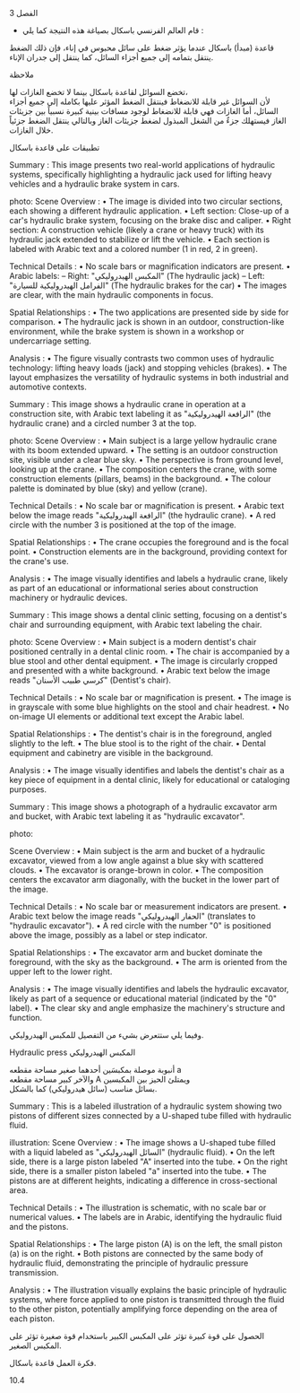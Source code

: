 3
الفصل <!-- text, from page 0 (l=0.852,t=0.033,r=0.925,b=0.074), with ID 1c4d6322-89bc-448d-9308-45437c2f2988 -->

* قام العالم الفرنسي باسكال بصياغة هذه النتيجة كما يلي : <!-- text, from page 0 (l=0.462,t=0.087,r=0.931,b=0.113), with ID 3e27c922-a265-45e7-b761-311e7cbe554d -->

قاعدة (مبدأ) باسكال
عندما يؤثر ضغط على سائل محبوس في إناء، فإن ذلك الضغط ينتقل بتمامه إلى جميع أجزاء السائل، كما ينتقل إلى جدران الإناء. <!-- text, from page 0 (l=0.071,t=0.118,r=0.928,b=0.194), with ID de33752d-21a4-4683-b6bd-a12d1bb0ca33 -->

ملاحظة

تخضع السوائل لقاعدة باسكال بينما لا تخضع الغازات لها،  
لأن السوائل غير قابلة للانضغاط فينتقل الضغط المؤثر عليها بكامله إلى جميع أجزاء السائل، أما الغازات فهي قابلة للانضغاط لوجود مسافات بينية كبيرة نسبياً بين جزيئات الغاز فيستهلك جزءٌ من الشغل المبذول لضغط جزيئات الغاز وبالتالي ينتقل الضغط جزئياً خلال الغازات. <!-- text, from page 0 (l=0.071,t=0.208,r=0.940,b=0.345), with ID 315c6812-9433-4eae-b6a0-91664935a1a4 -->

تطبيقات على قاعدة باسكال <!-- text, from page 0 (l=0.616,t=0.360,r=0.930,b=0.400), with ID 5f717daf-0dab-4303-bcbc-9df313abdd52 -->

Summary : This image presents two real-world applications of hydraulic systems, specifically highlighting a hydraulic jack used for lifting heavy vehicles and a hydraulic brake system in cars.

photo:
Scene Overview :
  • The image is divided into two circular sections, each showing a different hydraulic application.
  • Left section: Close-up of a car's hydraulic brake system, focusing on the brake disc and caliper.
  • Right section: A construction vehicle (likely a crane or heavy truck) with its hydraulic jack extended to stabilize or lift the vehicle.
  • Each section is labeled with Arabic text and a colored number (1 in red, 2 in green).

Technical Details :
  • No scale bars or magnification indicators are present.
  • Arabic labels: 
      – Right: "المكبس الهيدروليكي" (The hydraulic jack)
      – Left: "الفرامل الهيدروليكية للسيارة" (The hydraulic brakes for the car)
  • The images are clear, with the main hydraulic components in focus.

Spatial Relationships :
  • The two applications are presented side by side for comparison.
  • The hydraulic jack is shown in an outdoor, construction-like environment, while the brake system is shown in a workshop or undercarriage setting.

Analysis :
  • The figure visually contrasts two common uses of hydraulic technology: lifting heavy loads (jack) and stopping vehicles (brakes).
  • The layout emphasizes the versatility of hydraulic systems in both industrial and automotive contexts. <!-- figure, from page 0 (l=0.579,t=0.406,r=0.921,b=0.585), with ID 30fc4b5a-dd1e-4255-bc71-eea73b8d9d9f -->

Summary : This image shows a hydraulic crane in operation at a construction site, with Arabic text labeling it as "الرافعة الهيدروليكية" (the hydraulic crane) and a circled number 3 at the top.

photo:
Scene Overview :
  • Main subject is a large yellow hydraulic crane with its boom extended upward.
  • The setting is an outdoor construction site, visible under a clear blue sky.
  • The perspective is from ground level, looking up at the crane.
  • The composition centers the crane, with some construction elements (pillars, beams) in the background.
  • The colour palette is dominated by blue (sky) and yellow (crane).

Technical Details :
  • No scale bar or magnification is present.
  • Arabic text below the image reads "الرافعة الهيدروليكية" (the hydraulic crane).
  • A red circle with the number 3 is positioned at the top of the image.

Spatial Relationships :
  • The crane occupies the foreground and is the focal point.
  • Construction elements are in the background, providing context for the crane's use.

Analysis :
  • The image visually identifies and labels a hydraulic crane, likely as part of an educational or informational series about construction machinery or hydraulic devices. <!-- figure, from page 0 (l=0.410,t=0.409,r=0.588,b=0.579), with ID 64f21e44-0cee-46e4-a604-e307ad981986 -->

Summary : This image shows a dental clinic setting, focusing on a dentist's chair and surrounding equipment, with Arabic text labeling the chair.

photo:
Scene Overview :
  • Main subject is a modern dentist's chair positioned centrally in a dental clinic room.
  • The chair is accompanied by a blue stool and other dental equipment.
  • The image is circularly cropped and presented with a white background.
  • Arabic text below the image reads "كرسي طبيب الأسنان" (Dentist's chair).

Technical Details :
  • No scale bar or magnification is present.
  • The image is in grayscale with some blue highlights on the stool and chair headrest.
  • No on-image UI elements or additional text except the Arabic label.

Spatial Relationships :
  • The dentist's chair is in the foreground, angled slightly to the left.
  • The blue stool is to the right of the chair.
  • Dental equipment and cabinetry are visible in the background.

Analysis :
  • The image visually identifies and labels the dentist's chair as a key piece of equipment in a dental clinic, likely for educational or cataloging purposes. <!-- figure, from page 0 (l=0.247,t=0.406,r=0.414,b=0.584), with ID 7ea152a4-665a-4e7a-a99a-b3cc66637595 -->

Summary : This image shows a photograph of a hydraulic excavator arm and bucket, with Arabic text labeling it as "hydraulic excavator".

photo: 

Scene Overview : 
  • Main subject is the arm and bucket of a hydraulic excavator, viewed from a low angle against a blue sky with scattered clouds.
  • The excavator is orange-brown in color.
  • The composition centers the excavator arm diagonally, with the bucket in the lower part of the image.

Technical Details : 
  • No scale bar or measurement indicators are present.
  • Arabic text below the image reads "الحفار الهيدروليكي" (translates to "hydraulic excavator").
  • A red circle with the number "0" is positioned above the image, possibly as a label or step indicator.

Spatial Relationships : 
  • The excavator arm and bucket dominate the foreground, with the sky as the background.
  • The arm is oriented from the upper left to the lower right.

Analysis : 
  • The image visually identifies and labels the hydraulic excavator, likely as part of a sequence or educational material (indicated by the "0" label).
  • The clear sky and angle emphasize the machinery's structure and function. <!-- figure, from page 0 (l=0.071,t=0.408,r=0.253,b=0.581), with ID a378d48b-cfe8-43ac-98a2-f5486e57106b -->

وفيما يلي ستتعرض بشيء من التفصيل للمكبس الهيدروليكي. <!-- text, from page 0 (l=0.438,t=0.595,r=0.931,b=0.625), with ID a346d449-b462-4215-a91a-82704b6e8052 -->

Hydraulic press المكبس الهيدروليكي <!-- text, from page 0 (l=0.513,t=0.635,r=0.931,b=0.670), with ID 33c35e3e-7b38-447d-9398-1bd2411761da -->

أنبوبة موصلة بمكبسَين أحدهما صغير مساحة مقطعه a  
والآخر كبير مساحة مقطعه A ويمتلئ الحيز بين المكبسين  
بسائل مناسب (سائل هيدروليكي) كما بالشكل. <!-- text, from page 0 (l=0.405,t=0.676,r=0.949,b=0.781), with ID d8d3dc41-7c6e-4840-9cb5-2bcbb5770eff -->

Summary : This is a labeled illustration of a hydraulic system showing two pistons of different sizes connected by a U-shaped tube filled with hydraulic fluid.

illustration:
Scene Overview :
  • The image shows a U-shaped tube filled with a liquid labeled as "السائل الهيدروليكي" (hydraulic fluid).
  • On the left side, there is a large piston labeled "A" inserted into the tube.
  • On the right side, there is a smaller piston labeled "a" inserted into the tube.
  • The pistons are at different heights, indicating a difference in cross-sectional area.

Technical Details :
  • The illustration is schematic, with no scale bar or numerical values.
  • The labels are in Arabic, identifying the hydraulic fluid and the pistons.

Spatial Relationships :
  • The large piston (A) is on the left, the small piston (a) is on the right.
  • Both pistons are connected by the same body of hydraulic fluid, demonstrating the principle of hydraulic pressure transmission.

Analysis :
  • The illustration visually explains the basic principle of hydraulic systems, where force applied to one piston is transmitted through the fluid to the other piston, potentially amplifying force depending on the area of each piston. <!-- figure, from page 0 (l=0.075,t=0.659,r=0.344,b=0.773), with ID 5e2cab61-e82b-494b-a84c-1a2082304361 -->

الحصول على قوة كبيرة تؤثر على المكبس الكبير باستخدام قوة صغيرة تؤثر على المكبس الصغير. <!-- text, from page 0 (l=0.135,t=0.785,r=0.952,b=0.842), with ID 8a2cdffa-3681-42d7-bf33-04e5431cf21a -->

فكرة العمل
قاعدة باسكال. <!-- text, from page 0 (l=0.752,t=0.854,r=0.947,b=0.896), with ID 53db0ade-6649-4641-8a00-bbe4ac28ed60 -->

$10.4$ <!-- marginalia, from page 0 (l=0.869,t=0.921,r=0.923,b=0.950), with ID b5bab114-7f3b-4ef7-8c81-4f0b37cfcb7a -->